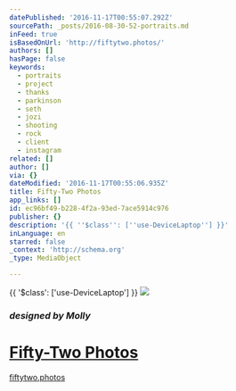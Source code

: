 ```yaml
---
datePublished: '2016-11-17T00:55:07.292Z'
sourcePath: _posts/2016-08-30-52-portraits.md
inFeed: true
isBasedOnUrl: 'http://fiftytwo.photos/'
authors: []
hasPage: false
keywords:
  - portraits
  - project
  - thanks
  - parkinson
  - seth
  - jozi
  - shooting
  - rock
  - client
  - instagram
related: []
author: []
via: {}
dateModified: '2016-11-17T00:55:06.935Z'
title: Fifty-Two Photos
app_links: []
id: ec96bf49-b228-4f2a-93ed-7ace5914c976
publisher: {}
description: '{{ ''$class'': [''use-DeviceLaptop''] }}'
inLanguage: en
starred: false
_context: 'http://schema.org'
_type: MediaObject

---
```

{{ '$class': \['use-DeviceLaptop'\] }}
![](https://the-grid-user-content.s3-us-west-2.amazonaws.com/8324d081-79fb-4e5e-b118-a2ce55803ded.png)

### _designed by Molly_

# [Fifty-Two Photos][0]

[fiftytwo.photos][1]

[0]: http://fiftytwo.photos/ "Fifty Two Photos"
[1]: http://fiftytwo.photos/
